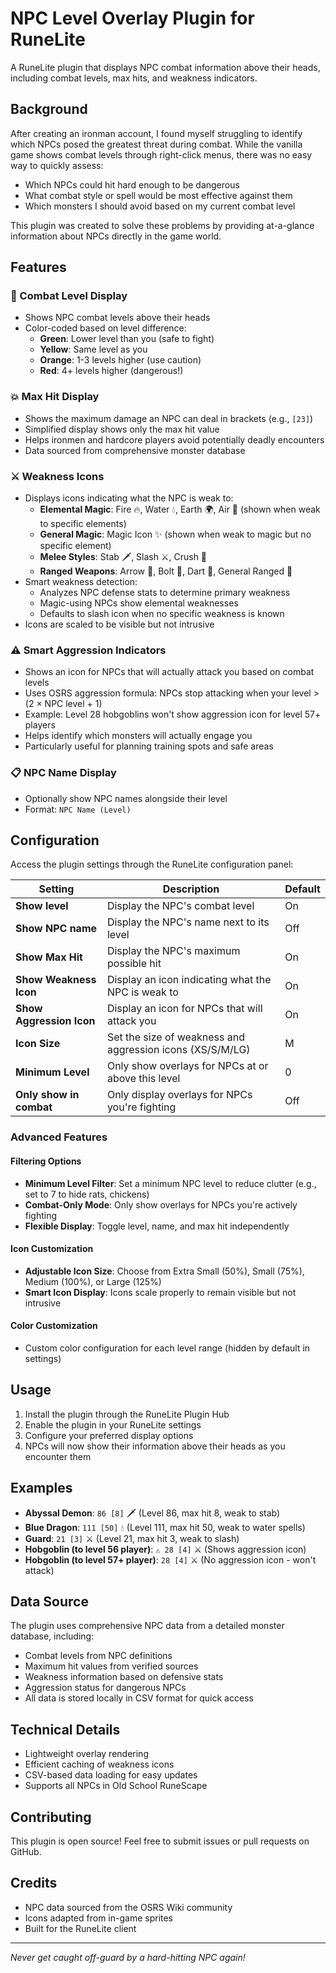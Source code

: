 # NPC Level Overlay Plugin for RuneLite

A RuneLite plugin that displays NPC combat information above their heads, including combat levels, max hits, and weakness indicators.

## Background

After creating an ironman account, I found myself struggling to identify which NPCs posed the greatest threat during combat. While the vanilla game shows combat levels through right-click menus, there was no easy way to quickly assess:
- Which NPCs could hit hard enough to be dangerous
- What combat style or spell would be most effective against them
- Which monsters I should avoid based on my current combat level

This plugin was created to solve these problems by providing at-a-glance information about NPCs directly in the game world.

## Features

### 🎯 Combat Level Display
- Shows NPC combat levels above their heads
- Color-coded based on level difference:
  - **Green**: Lower level than you (safe to fight)
  - **Yellow**: Same level as you
  - **Orange**: 1-3 levels higher (use caution)
  - **Red**: 4+ levels higher (dangerous!)

### 💥 Max Hit Display
- Shows the maximum damage an NPC can deal in brackets (e.g., `[23]`)
- Simplified display shows only the max hit value
- Helps ironmen and hardcore players avoid potentially deadly encounters
- Data sourced from comprehensive monster database

### ⚔️ Weakness Icons
- Displays icons indicating what the NPC is weak to:
  - **Elemental Magic**: Fire 🔥, Water 💧, Earth 🌍, Air 💨 (shown when weak to specific elements)
  - **General Magic**: Magic Icon ✨ (shown when weak to magic but no specific element)
  - **Melee Styles**: Stab 🗡️, Slash ⚔️, Crush 🔨
  - **Ranged Weapons**: Arrow 🏹, Bolt 🎯, Dart 📍, General Ranged 🏹
- Smart weakness detection:
  - Analyzes NPC defense stats to determine primary weakness
  - Magic-using NPCs show elemental weaknesses
  - Defaults to slash icon when no specific weakness is known
- Icons are scaled to be visible but not intrusive

### ⚠️ Smart Aggression Indicators
- Shows an icon for NPCs that will actually attack you based on combat levels
- Uses OSRS aggression formula: NPCs stop attacking when your level > (2 × NPC level + 1)
- Example: Level 28 hobgoblins won't show aggression icon for level 57+ players
- Helps identify which monsters will actually engage you
- Particularly useful for planning training spots and safe areas

### 📋 NPC Name Display
- Optionally show NPC names alongside their level
- Format: `NPC Name (Level)`

## Configuration

Access the plugin settings through the RuneLite configuration panel:

| Setting | Description | Default |
|---------|-------------|---------|
| **Show level** | Display the NPC's combat level | On |
| **Show NPC name** | Display the NPC's name next to its level | Off |
| **Show Max Hit** | Display the NPC's maximum possible hit | On |
| **Show Weakness Icon** | Display an icon indicating what the NPC is weak to | On |
| **Show Aggression Icon** | Display an icon for NPCs that will attack you | On |
| **Icon Size** | Set the size of weakness and aggression icons (XS/S/M/LG) | M |
| **Minimum Level** | Only show overlays for NPCs at or above this level | 0 |
| **Only show in combat** | Only display overlays for NPCs you're fighting | Off |

### Advanced Features

#### Filtering Options
- **Minimum Level Filter**: Set a minimum NPC level to reduce clutter (e.g., set to 7 to hide rats, chickens)
- **Combat-Only Mode**: Only show overlays for NPCs you're actively fighting
- **Flexible Display**: Toggle level, name, and max hit independently

#### Icon Customization
- **Adjustable Icon Size**: Choose from Extra Small (50%), Small (75%), Medium (100%), or Large (125%)
- **Smart Icon Display**: Icons scale properly to remain visible but not intrusive

#### Color Customization
- Custom color configuration for each level range (hidden by default in settings)

## Usage

1. Install the plugin through the RuneLite Plugin Hub
2. Enable the plugin in your RuneLite settings
3. Configure your preferred display options
4. NPCs will now show their information above their heads as you encounter them

## Examples

- **Abyssal Demon**: `86 [8]` 🗡️ (Level 86, max hit 8, weak to stab)
- **Blue Dragon**: `111 [50]` 💧 (Level 111, max hit 50, weak to water spells)
- **Guard**: `21 [3]` ⚔️ (Level 21, max hit 3, weak to slash)
- **Hobgoblin (to level 56 player)**: `⚠️ 28 [4]` ⚔️ (Shows aggression icon)
- **Hobgoblin (to level 57+ player)**: `28 [4]` ⚔️ (No aggression icon - won't attack)

## Data Source

The plugin uses comprehensive NPC data from a detailed monster database, including:
- Combat levels from NPC definitions
- Maximum hit values from verified sources
- Weakness information based on defensive stats
- Aggression status for dangerous NPCs
- All data is stored locally in CSV format for quick access

## Technical Details

- Lightweight overlay rendering
- Efficient caching of weakness icons
- CSV-based data loading for easy updates
- Supports all NPCs in Old School RuneScape

## Contributing

This plugin is open source! Feel free to submit issues or pull requests on GitHub.

## Credits

- NPC data sourced from the OSRS Wiki community
- Icons adapted from in-game sprites
- Built for the RuneLite client

---

*Never get caught off-guard by a hard-hitting NPC again!*